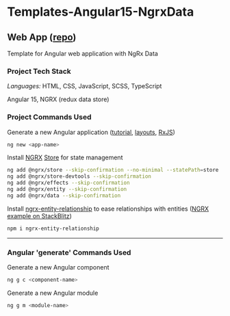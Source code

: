 # Templates-Angular15-NgrxData

## Web App ([repo](https://github.com/david-rachwalik/Templates-Angular15-NgrxData))

Template for Angular web application with NgRx Data

### Project Tech Stack

_Languages:_ HTML, CSS, JavaScript, SCSS, TypeScript

Angular 15, NGRX (redux data store)

### Project Commands Used

Generate a new Angular application ([tutorial](https://angular.io/tutorial/toh-pt5), [layouts](https://indepth.dev/posts/1235/how-to-reuse-common-layouts-in-angular-using-router-2), [RxJS](https://www.learnrxjs.io))

```bash
ng new <app-name>
```

Install [NGRX](https://ngrx.io) [Store](https://ngrx.io/guide/store) for state management

```bash
ng add @ngrx/store --skip-confirmation --no-minimal --statePath=store
ng add @ngrx/store-devtools --skip-confirmation
ng add @ngrx/effects --skip-confirmation
ng add @ngrx/entity --skip-confirmation
ng add @ngrx/data --skip-confirmation
```

Install [ngrx-entity-relationship](https://www.npmjs.com/package/ngrx-entity-relationship) to ease relationships with entities ([NGRX example on StackBlitz](https://stackblitz.com/github/satanTime/ngrx-entity-relationship-angular?file=src/app/app.component.ts))

```bash
npm i ngrx-entity-relationship
```

---

### Angular 'generate' Commands Used

Generate a new Angular component

```bash
ng g c <component-name>
```

Generate a new Angular module

```bash
ng g m <module-name>
```
